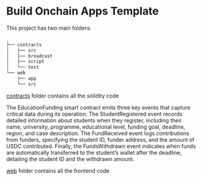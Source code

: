 # Build Onchain Apps Template

This project has two main folders:

```bash
.
├── contracts
│   ├── src
│   ├── broadcast
│   ├── script
│   └── test
└── web
    ├── app
    └── src
```

[contracts](/contracts/README.md) folder contains all the solidity code

The EducationFunding smart contract emits three key events that capture critical data during its operation. The StudentRegistered event records detailed information about students when they register, including their name, university, programme, educational level, funding goal, deadline, region, and case description. The FundReceived event logs contributions from funders, specifying the student ID, funder address, and the amount of USDC contributed. Finally, the FundsWithdrawn event indicates when funds are automatically transferred to the student’s wallet after the deadline, detailing the student ID and the withdrawn amount.

[web](/web/README.md) folder contains all the frontend code
